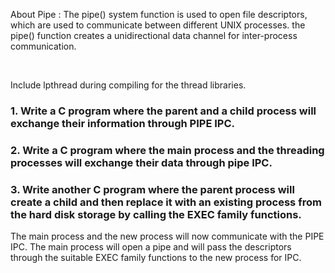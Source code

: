 <p> About Pipe : The pipe() system function is used to open file descriptors, which are used to communicate between different UNIX processes. the pipe() function creates a unidirectional data channel for inter-process communication. </p>
<br>
<p> Include lpthread during compiling for the thread libraries. </p>

### 1. Write a C program where the parent and a child process will exchange their information through PIPE IPC. 
### 2. Write a C program where the main process and the threading processes will exchange their data through pipe IPC. 
### 3. Write another C program where the parent process will create a child and then replace it with an existing process from the hard disk storage by calling the EXEC family functions. 
<p> The main process and the new process will now communicate with the PIPE IPC. The main process will open a pipe and will pass the descriptors through the suitable EXEC family functions to the new process for IPC. </p>
